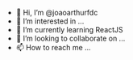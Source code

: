- 👋 Hi, I’m @joaoarthurfdc
- 👀 I’m interested in ...
- 🌱 I’m currently learning ReactJS
- 💞️ I’m looking to collaborate on ...
- 📫 How to reach me ...

<!---
joaoarthurfdc/joaoarthurfdc is a ✨ special ✨ repository because its `README.md` (this file) appears on your GitHub profile.
You can click the Preview link to take a look at your changes.
--->
